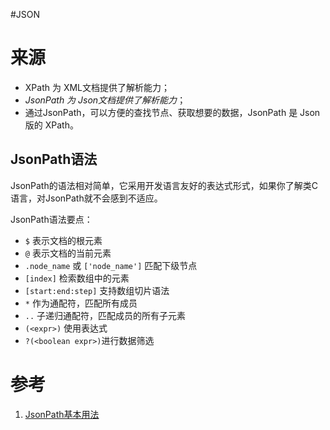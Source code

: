 #JSON
# 来源
- XPath 为 XML文档提供了解析能力；
- *JsonPath 为 Json文档提供了解析能力*；
- 通过JsonPath，可以方便的查找节点、获取想要的数据，JsonPath 是 Json 版的 XPath。

## JsonPath语法

JsonPath的语法相对简单，它采用开发语言友好的表达式形式，如果你了解类C语言，对JsonPath就不会感到不适应。

JsonPath语法要点：

-   `$` 表示文档的根元素
-   `@` 表示文档的当前元素
-   `.node_name` 或 `['node_name']` 匹配下级节点
-   `[index]` 检索数组中的元素
-   `[start:end:step]` 支持数组切片语法
-   `*` 作为通配符，匹配所有成员
-   `..` 子递归通配符，匹配成员的所有子元素
-   `(<expr>)` 使用表达式
-   `?(<boolean expr>)`进行数据筛选
# 参考
1. [JsonPath基本用法](https://www.cnblogs.com/youring2/p/10942728.html)
